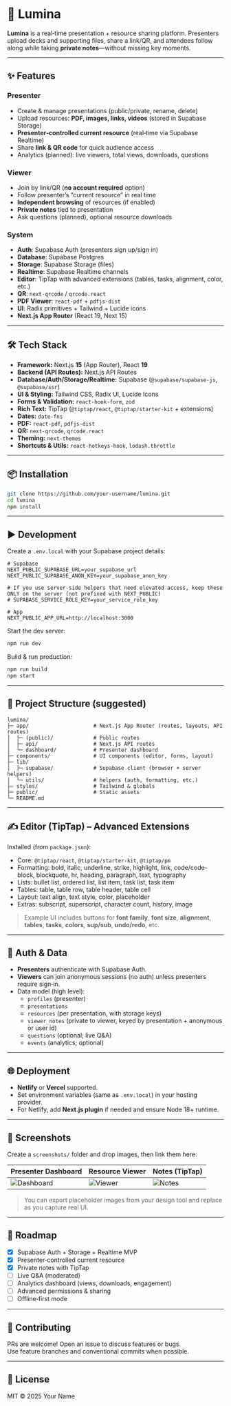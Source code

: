# 🌟 Lumina

**Lumina** is a real‑time presentation + resource sharing platform. Presenters upload decks and supporting files, share a link/QR, and attendees follow along while taking **private notes**—without missing key moments.

---

## ✨ Features

### Presenter
- Create & manage presentations (public/private, rename, delete)
- Upload resources: **PDF, images, links, videos** (stored in Supabase Storage)
- **Presenter‑controlled current resource** (real‑time via Supabase Realtime)
- Share **link & QR code** for quick audience access
- Analytics (planned): live viewers, total views, downloads, questions

### Viewer
- Join by link/QR (**no account required** option)
- Follow presenter’s “current resource” in real time
- **Independent browsing** of resources (if enabled)
- **Private notes** tied to presentation
- Ask questions (planned), optional resource downloads

### System
- **Auth**: Supabase Auth (presenters sign up/sign in)
- **Database**: Supabase Postgres
- **Storage**: Supabase Storage (files)
- **Realtime**: Supabase Realtime channels
- **Editor**: TipTap with advanced extensions (tables, tasks, alignment, color, etc.)
- **QR**: `next-qrcode` / `qrcode.react`
- **PDF Viewer**: `react-pdf` + `pdfjs-dist`
- **UI**: Radix primitives + Tailwind + Lucide icons
- **Next.js App Router** (React 19, Next 15)

---

## 🛠️ Tech Stack

- **Framework:** Next.js **15** (App Router), React **19**
- **Backend (API Routes):** Next.js API Routes
- **Database/Auth/Storage/Realtime:** Supabase (`@supabase/supabase-js`, `@supabase/ssr`)
- **UI & Styling:** Tailwind CSS, Radix UI, Lucide Icons
- **Forms & Validation:** `react-hook-form`, `zod`
- **Rich Text:** TipTap (`@tiptap/react`, `@tiptap/starter-kit` + extensions)
- **Dates:** `date-fns`
- **PDF:** `react-pdf`, `pdfjs-dist`
- **QR:** `next-qrcode`, `qrcode.react`
- **Theming:** `next-themes`
- **Shortcuts & Utils:** `react-hotkeys-hook`, `lodash.throttle`

---

## 📦 Installation

```bash
git clone https://github.com/your-username/lumina.git
cd lumina
npm install
```

---

## ▶️ Development

Create a `.env.local` with your Supabase project details:

```env
# Supabase
NEXT_PUBLIC_SUPABASE_URL=your_supabase_url
NEXT_PUBLIC_SUPABASE_ANON_KEY=your_supabase_anon_key

# If you use server-side helpers that need elevated access, keep these ONLY on the server (not prefixed with NEXT_PUBLIC)
# SUPABASE_SERVICE_ROLE_KEY=your_service_role_key

# App
NEXT_PUBLIC_APP_URL=http://localhost:3000
```

Start the dev server:

```bash
npm run dev
```

Build & run production:

```bash
npm run build
npm start
```

---

## 🧱 Project Structure (suggested)

```
lumina/
├─ app/                     # Next.js App Router (routes, layouts, API routes)
│  ├─ (public)/             # Public routes
│  ├─ api/                  # Next.js API routes
│  └─ dashboard/            # Presenter dashboard
├─ components/              # UI components (editor, forms, layout)
├─ lib/
│  ├─ supabase/             # Supabase client (browser + server helpers)
│  └─ utils/                # helpers (auth, formatting, etc.)
├─ styles/                  # Tailwind & globals
├─ public/                  # Static assets
└─ README.md
```

---

## ✍️ Editor (TipTap) – Advanced Extensions

Installed (from `package.json`):  
- Core: `@tiptap/react`, `@tiptap/starter-kit`, `@tiptap/pm`
- Formatting: bold, italic, underline, strike, highlight, link, code/code-block, blockquote, hr, heading, paragraph, text, typography
- Lists: bullet list, ordered list, list item, task list, task item
- Tables: table, table row, table header, table cell
- Layout: text align, text style, color, placeholder
- Extras: subscript, superscript, character count, history, image

> Example UI includes buttons for **font family**, **font size**, **alignment**, **tables**, **tasks**, **colors**, **sup/sub**, **undo/redo**, etc.

---

## 🔐 Auth & Data

- **Presenters** authenticate with Supabase Auth.  
- **Viewers** can join anonymous sessions (no auth) unless presenters require sign‑in.  
- Data model (high level):
  - `profiles` (presenter)
  - `presentations`
  - `resources` (per presentation, with storage keys)
  - `viewer_notes` (private to viewer, keyed by presentation + anonymous or user id)
  - `questions` (optional; live Q&A)
  - `events` (analytics; optional)

---

## 🌐 Deployment

- **Netlify** or **Vercel** supported.  
- Set environment variables (same as `.env.local`) in your hosting provider.  
- For Netlify, add **Next.js plugin** if needed and ensure Node 18+ runtime.

---

## 📸 Screenshots

Create a `screenshots/` folder and drop images, then link them here:

| Presenter Dashboard | Resource Viewer | Notes (TipTap) |
| --- | --- | --- |
| ![Dashboard](./screenshots/dashboard.png) | ![Viewer](./screenshots/viewer.png) | ![Notes](./screenshots/notes.png) |

> You can export placeholder images from your design tool and replace as you capture real UI.

---

## 🧭 Roadmap

- [x] Supabase Auth + Storage + Realtime MVP
- [x] Presenter‑controlled current resource
- [x] Private notes with TipTap
- [ ] Live Q&A (moderated)
- [ ] Analytics dashboard (views, downloads, engagement)
- [ ] Advanced permissions & sharing
- [ ] Offline‑first mode

---

## 🤝 Contributing

PRs are welcome! Open an issue to discuss features or bugs.  
Use feature branches and conventional commits when possible.

---

## 📄 License

MIT © 2025 Your Name
